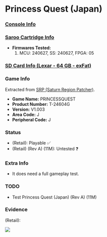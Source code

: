 # Princess Quest (Japan)

### [Console Info](../../../../Info/Consoles/VA13/README.md)

### [Saroo Cartridge Info](../../../../Info/Cartridges/RetroGameParadiseStore/1.32F/README.md)

- <b>Firmwares Tested:</b>
  1. MCU: 240627, SS: 240627, FPGA: 05

### [SD Card Info (Lexar - 64 GB - exFat)](../../../../Info/SdCards/Lexar/64GB/exfat/README.md)

### Game Info

Extracted from [SRP (Saturn Region Patcher)](https://segaxtreme.net/resources/saturn-region-patcher.81/download).

- <b>Game Name:</b> PRINCESSQUEST
- <b>Product Number:</b> T-24604G
- <b>Version:</b> V1.003
- <b>Area Code:</b> J
- <b>Peripheral Code:</b> J

### Status

- (Retail): Playable :white_check_mark:
- (Retail) (Rev A) (11M): Untested :question:

### Extra Info

- It does need a full gameplay test.

### TODO

- Test Princess Quest (Japan) (Rev A) (11M)

### Evidence

(Retail):

[![](https://img.youtube.com/vi/r4pVLMXOCEc/0.jpg)](https://www.youtube.com/watch?v=r4pVLMXOCEc)
